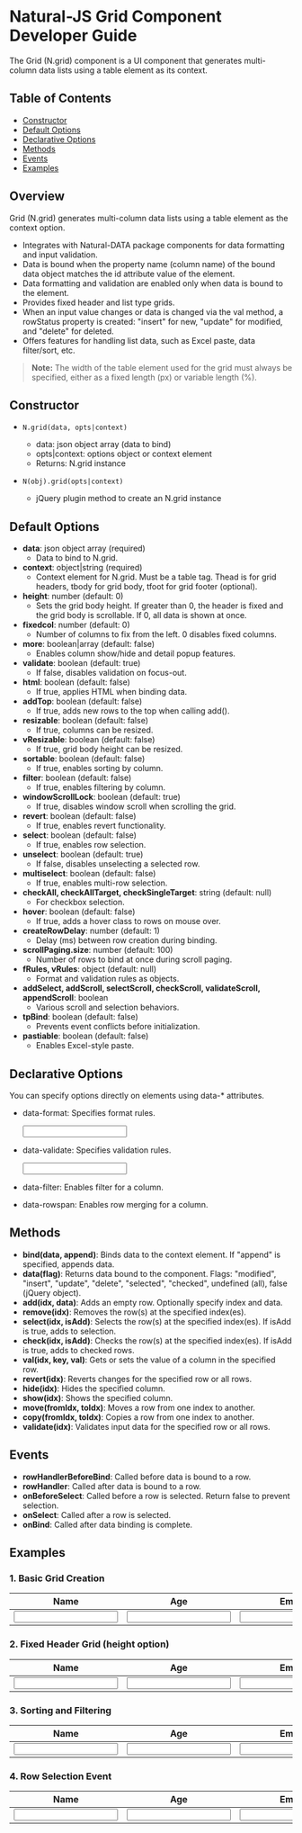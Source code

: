 # Natural-JS Grid Component Developer Guide

The Grid (N.grid) component is a UI component that generates multi-column data lists using a table element as its context.

## Table of Contents

- [Constructor](#constructor)
- [Default Options](#default-options)
- [Declarative Options](#declarative-options)
- [Methods](#methods)
- [Events](#events)
- [Examples](#examples)

## Overview

Grid (N.grid) generates multi-column data lists using a table element as the context option.

- Integrates with Natural-DATA package components for data formatting and input validation.
- Data is bound when the property name (column name) of the bound data object matches the id attribute value of the element.
- Data formatting and validation are enabled only when data is bound to the element.
- Provides fixed header and list type grids.
- When an input value changes or data is changed via the val method, a rowStatus property is created: "insert" for new, "update" for modified, and "delete" for deleted.
- Offers features for handling list data, such as Excel paste, data filter/sort, etc.

> **Note:** The width of the table element used for the grid must always be specified, either as a fixed length (px) or variable length (%).

## Constructor

- `N.grid(data, opts|context)`
  - data: json object array (data to bind)
  - opts|context: options object or context element
  - Returns: N.grid instance

- `N(obj).grid(opts|context)`
  - jQuery plugin method to create an N.grid instance

## Default Options

- **data**: json object array (required)
  - Data to bind to N.grid.
- **context**: object|string (required)
  - Context element for N.grid. Must be a table tag. Thead is for grid headers, tbody for grid body, tfoot for grid footer (optional).
- **height**: number (default: 0)
  - Sets the grid body height. If greater than 0, the header is fixed and the grid body is scrollable. If 0, all data is shown at once.
- **fixedcol**: number (default: 0)
  - Number of columns to fix from the left. 0 disables fixed columns.
- **more**: boolean|array (default: false)
  - Enables column show/hide and detail popup features.
- **validate**: boolean (default: true)
  - If false, disables validation on focus-out.
- **html**: boolean (default: false)
  - If true, applies HTML when binding data.
- **addTop**: boolean (default: false)
  - If true, adds new rows to the top when calling add().
- **resizable**: boolean (default: false)
  - If true, columns can be resized.
- **vResizable**: boolean (default: false)
  - If true, grid body height can be resized.
- **sortable**: boolean (default: false)
  - If true, enables sorting by column.
- **filter**: boolean (default: false)
  - If true, enables filtering by column.
- **windowScrollLock**: boolean (default: true)
  - If true, disables window scroll when scrolling the grid.
- **revert**: boolean (default: false)
  - If true, enables revert functionality.
- **select**: boolean (default: false)
  - If true, enables row selection.
- **unselect**: boolean (default: true)
  - If false, disables unselecting a selected row.
- **multiselect**: boolean (default: false)
  - If true, enables multi-row selection.
- **checkAll, checkAllTarget, checkSingleTarget**: string (default: null)
  - For checkbox selection.
- **hover**: boolean (default: false)
  - If true, adds a hover class to rows on mouse over.
- **createRowDelay**: number (default: 1)
  - Delay (ms) between row creation during binding.
- **scrollPaging.size**: number (default: 100)
  - Number of rows to bind at once during scroll paging.
- **fRules, vRules**: object (default: null)
  - Format and validation rules as objects.
- **addSelect, addScroll, selectScroll, checkScroll, validateScroll, appendScroll**: boolean
  - Various scroll and selection behaviors.
- **tpBind**: boolean (default: false)
  - Prevents event conflicts before initialization.
- **pastiable**: boolean (default: false)
  - Enables Excel-style paste.

## Declarative Options

You can specify options directly on elements using data-* attributes.

- data-format: Specifies format rules.

  <input id="age" type="text" data-format='[["trimToEmpty"], ["date", 8, "date"]]'>

- data-validate: Specifies validation rules.

  <input id="age" type="text" data-validate='[["required"], ["integer"]]'>

- data-filter: Enables filter for a column.

  <th data-filter="true"></th>

- data-rowspan: Enables row merging for a column.

  <th data-rowspan="true"></th>

## Methods

- **bind(data, append)**: Binds data to the context element. If "append" is specified, appends data.
- **data(flag)**: Returns data bound to the component. Flags: "modified", "insert", "update", "delete", "selected", "checked", undefined (all), false (jQuery object).
- **add(idx, data)**: Adds an empty row. Optionally specify index and data.
- **remove(idx)**: Removes the row(s) at the specified index(es).
- **select(idx, isAdd)**: Selects the row(s) at the specified index(es). If isAdd is true, adds to selection.
- **check(idx, isAdd)**: Checks the row(s) at the specified index(es). If isAdd is true, adds to checked rows.
- **val(idx, key, val)**: Gets or sets the value of a column in the specified row.
- **revert(idx)**: Reverts changes for the specified row or all rows.
- **hide(idx)**: Hides the specified column.
- **show(idx)**: Shows the specified column.
- **move(fromIdx, toIdx)**: Moves a row from one index to another.
- **copy(fromIdx, toIdx)**: Copies a row from one index to another.
- **validate(idx)**: Validates input data for the specified row or all rows.

## Events

- **rowHandlerBeforeBind**: Called before data is bound to a row.
- **rowHandler**: Called after data is bound to a row.
- **onBeforeSelect**: Called before a row is selected. Return false to prevent selection.
- **onSelect**: Called after a row is selected.
- **onBind**: Called after data binding is complete.

## Examples

### 1. Basic Grid Creation

<table id="sampleGrid" class="table" style="width: 100%;">
    <thead>
        <tr>
            <th>Name</th>
            <th>Age</th>
            <th>Email</th>
            <th>Registered</th>
        </tr>
    </thead>
    <tbody>
        <tr>
            <td><input id="name" type="text"></td>
            <td><input id="age" type="text"></td>
            <td><input id="email" type="text"></td>
            <td id="registered"></td>
        </tr>
    </tbody>
</table>

<script type="text/javascript">
    const data = [
        {
            name: "Hong Gil-dong",
            age: 30,
            email: "hong@example.com",
            registered: "2023-01-15"
        },
        {
            name: "Kim Cheol-su",
            age: 25,
            email: "kim@example.com",
            registered: "2023-02-20"
        }
    ];
    const grid = N(data).grid("#sampleGrid").bind();
</script>

### 2. Fixed Header Grid (height option)

<table id="fixedHeaderGrid" class="table" style="width: 100%;">
    <thead>
        <tr>
            <th>Name</th>
            <th>Age</th>
            <th>Email</th>
            <th>Registered</th>
        </tr>
    </thead>
    <tbody>
        <tr>
            <td><input id="name" type="text"></td>
            <td><input id="age" type="text"></td>
            <td><input id="email" type="text"></td>
            <td id="registered"></td>
        </tr>
    </tbody>
</table>

<script type="text/javascript">
    const data = [
        // ... data array
    ];
    const grid = N(data).grid({
        context: "#fixedHeaderGrid",
        height: 300 // Set grid height to 300px
    }).bind();
</script>

### 3. Sorting and Filtering

<table id="sortFilterGrid" class="table" style="width: 100%;">
    <thead>
        <tr>
            <th>Name</th>
            <th>Age</th>
            <th>Email</th>
            <th>Registered</th>
        </tr>
    </thead>
    <tbody>
        <tr>
            <td><input id="name" type="text"></td>
            <td><input id="age" type="text"></td>
            <td><input id="email" type="text"></td>
            <td id="registered"></td>
        </tr>
    </tbody>
</table>

<script type="text/javascript">
    const data = [
        // ... data array
    ];
    const grid = N(data).grid({
        context: "#sortFilterGrid",
        sortable: true,  // Enable sorting
        filter: true     // Enable filtering
    }).bind();
</script>

### 4. Row Selection Event

<table id="selectEventGrid" class="table" style="width: 100%;">
    <thead>
        <tr>
            <th>Name</th>
            <th>Age</th>
            <th>Email</th>
            <th>Registered</th>
        </tr>
    </thead>
    <tbody>
        <tr>
            <td><input id="name" type="text"></td>
            <td><input id="age" type="text"></td>
            <td><input id="email" type="text"></td>
            <td id="registered"></td>
        </tr>
    </tbody>
</table>

<script type="text/javascript">
    const data = [
        // ... data array
    ];
    const grid = N(data).grid({
        context: "#selectEventGrid",
        select: true,  // Enable row selection
        onSelect: (rowIdx, rowEle, rowData) => {
            console.log("Selected row:", rowIdx);
            console.log("Selected data:", rowData);
        }
    }).bind();
</script>
